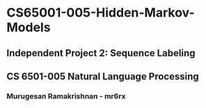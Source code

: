 # CS65001-005-Hidden-Markov-Models
## Independent Project 2: Sequence Labeling
## CS 6501-005 Natural Language Processing
### Murugesan Ramakrishnan - mr6rx
